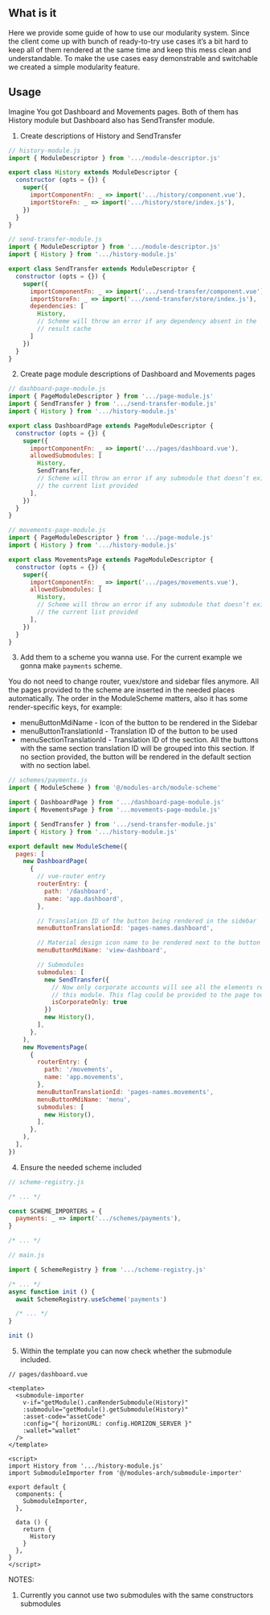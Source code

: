 ## What is it
Here we provide some guide of how to use our modularity system. Since the client
come up with bunch of ready-to-try use cases it’s a bit hard to keep all of them
rendered at the same time and keep this mess clean and understandable. To make
the use cases easy demonstrable and switchable we created a simple modularity
feature.

## Usage
Imagine You got Dashboard and Movements pages. Both of them has History
module but Dashboard also has SendTransfer module.

1. Create descriptions of History and SendTransfer

```js
// history-module.js
import { ModuleDescriptor } from '.../module-descriptor.js'

export class History extends ModuleDescriptor {
  constructor (opts = {}) {
    super({
      importComponentFn: _ => import('.../history/component.vue'),
      importStoreFn: _ => import('.../history/store/index.js'),
    })
  }
}
```

```js
// send-transfer-module.js
import { ModuleDescriptor } from '.../module-descriptor.js'
import { History } from '.../history-module.js'

export class SendTransfer extends ModuleDescriptor {
  constructor (opts = {}) {
    super({
      importComponentFn: _ => import('.../send-transfer/component.vue'),
      importStoreFn: _ => import('.../send-transfer/store/index.js'),
      dependencies: [
        History,
        // Scheme will throw an error if any dependency absent in the
        // result cache
      ]
    })
  }
}
```

2. Create page module descriptions of Dashboard and Movements pages

```js
// dashboard-page-module.js
import { PageModuleDescriptor } from '.../page-module.js'
import { SendTransfer } from '.../send-transfer-module.js'
import { History } from '.../history-module.js'

export class DashboardPage extends PageModuleDescriptor {
  constructor (opts = {}) {
    super({
      importComponentFn: _ => import('.../pages/dashboard.vue'),
      allowedSubmodules: [
        History,
        SendTransfer,
        // Scheme will throw an error if any submodule that doesn’t exist in
        // the current list provided
      ],
    })
  }
}
```

```js
// movements-page-module.js
import { PageModuleDescriptor } from '.../page-module.js'
import { History } from '.../history-module.js'

export class MovementsPage extends PageModuleDescriptor {
  constructor (opts = {}) {
    super({
      importComponentFn: _ => import('.../pages/movements.vue'),
      allowedSubmodules: [
        History,
        // Scheme will throw an error if any submodule that doesn’t exist in
        // the current list provided
      ],
    })
  }
}
```

3. Add them to a scheme you wanna use. For the current example we gonna make
`payments` scheme.

You do not need to change router, vuex/store and sidebar files anymore. All the
pages provided to the scheme are inserted in the needed places automatically.
The order in the ModuleScheme matters, also it has some render-specific keys,
for example:
- menuButtonMdiName - Icon of the button to be rendered in the Sidebar
- menuButtonTranslationId - Translation ID of the button to be used
- menuSectionTranslationId - Translation ID of the section. All the buttons with
  the same section translation ID will be grouped into this section. If no
  section provided, the button will be rendered in the default section with no
  section label.

```js
// schemes/payments.js
import { ModuleScheme } from '@/modules-arch/module-scheme'

import { DashboardPage } from '.../dashboard-page-module.js'
import { MovementsPage } from '...movements-page-module.js'

import { SendTransfer } from '.../send-transfer-module.js'
import { History } from '.../history-module.js'

export default new ModuleScheme({
  pages: [
    new DashboardPage(
      {
        // vue-router entry
        routerEntry: {
          path: '/dashboard',
          name: 'app.dashboard',
        },

        // Translation ID of the button being rendered in the sidebar
        menuButtonTranslationId: 'pages-names.dashboard',

        // Material design icon name to be rendered next to the button
        menuButtonMdiName: 'view-dashboard',

        // Submodules
        submodules: [
          new SendTransfer({
            // Now only corporate accounts will see all the elements related to
            // this module. This flag could be provided to the page too.
            isCorporateOnly: true
          })
          new History(),
        ],
      },
    ),
    new MovementsPage(
      {
        routerEntry: {
          path: '/movements',
          name: 'app.movements',
        },
        menuButtonTranslationId: 'pages-names.movements',
        menuButtonMdiName: 'menu',
        submodules: [
          new History(),
        ],
      },
    ),
  ],
})

```

4. Ensure the needed scheme included

```js
// scheme-registry.js

/* ... */

const SCHEME_IMPORTERS = {
  payments: _ => import('.../schemes/payments'),
}

/* ... */
```

```js
// main.js

import { SchemeRegistry } from '.../scheme-registry.js'

/* ... */
async function init () {
  await SchemeRegistry.useScheme('payments')

  /* ... */
}

init ()
```

5. Within the template you can now check whether the submodule included.

```vue
// pages/dashboard.vue

<template>
  <submodule-importer
    v-if="getModule().canRenderSubmodule(History)"
    :submodule="getModule().getSubmodule(History)"
    :asset-code="assetCode"
    :config="{ horizonURL: config.HORIZON_SERVER }"
    :wallet="wallet"
  />
</template>

<script>
import History from '.../history-module.js'
import SubmoduleImporter from '@/modules-arch/submodule-importer'

export default {
  components: {
    SubmoduleImporter,
  },

  data () {
    return {
      History
    }
  },
}
</script>
```


NOTES:
1. Currently you cannot use two submodules with the same constructors
submodules
